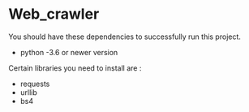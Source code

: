 # Web_crawler
You should have these dependencies to successfully run this project. 
- python -3.6 or newer version 

Certain libraries you need to install are :
- requests 
- urllib
- bs4

